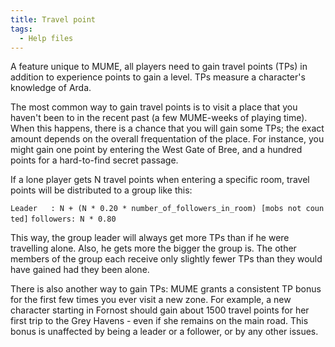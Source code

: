 ```yaml
---
title: Travel point
tags:
  - Help files
---
```

A feature unique to MUME, all players need to gain travel points (TPs)
in addition to experience points to gain a level. TPs measure a
character's knowledge of Arda.

The most common way to gain travel points is to visit a place that you
haven't been to in the recent past (a few MUME-weeks of playing time).
When this happens, there is a chance that you will gain some TPs; the
exact amount depends on the overall frequentation of the place. For
instance, you might gain one point by entering the West Gate of Bree,
and a hundred points for a hard-to-find secret passage.

If a lone player gets N travel points when entering a specific room,
travel points will be distributed to a group like this:

`Leader   : N + (N * 0.20 * number_of_followers_in_room) [mobs not counted]`
`followers: N * 0.80`

This way, the group leader will always get more TPs than if he were
travelling alone. Also, he gets more the bigger the group is. The other
members of the group each receive only slightly fewer TPs than they
would have gained had they been alone.

There is also another way to gain TPs: MUME grants a consistent TP bonus
for the first few times you ever visit a new zone. For example, a new
character starting in Fornost should gain about 1500 travel points for
her first trip to the Grey Havens - even if she remains on the main
road. This bonus is unaffected by being a leader or a follower, or by
any other issues.
